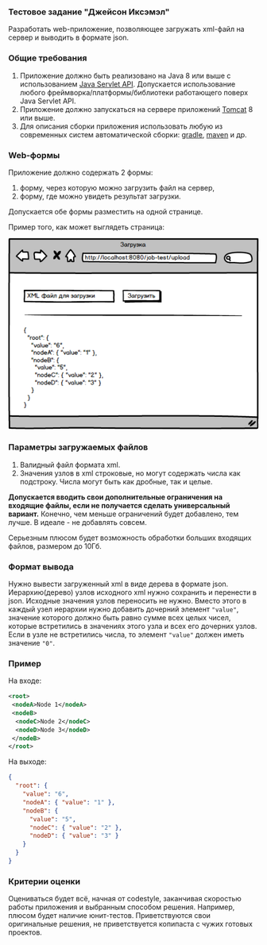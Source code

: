 ### Тестовое задание "Джейсон Иксэмэл"

Разработать web-приложение, позволяющее загружать xml-файл на сервер и выводить в формате json.

### Общие требования

1. Приложение должно быть реализовано на Java 8 или выше с использованием [Java Servlet API](https://docs.oracle.com/javaee/7/tutorial/servlets.htm).
Допускается использование любого фреймворка/платформы/библиотеки работающего поверх Java Servlet API.
1. Приложение должно запускаться на сервере приложений [Tomcat](https://tomcat.apache.org/) 8 или выше.
1. Для описания сборки приложения использовать любую из современных систем
автоматической сборки: [gradle](https://gradle.org/), [maven](https://maven.apache.org/) и др.


### Web-формы

Приложение должно содержать 2 формы:

1. форму, через которую можно загрузить файл на сервер,
1. форму, где можно увидеть результат загрузки.

Допускается обе формы разместить на одной странице.

Пример того, как может выглядеть страница:

![Пример формы](test-job-example-form.png)

### Параметры загружаемых файлов

1. Валидный файл формата xml.
1. Значения узлов в xml строковые, но могут содержать числа как подстроку. Числа могут быть как дробные, так и целые.

**Допускается вводить свои дополнительные ограничения на входящие файлы, если не получается сделать универсальный вариант.**
Конечно, чем меньше ограничений будет добавлено, тем лучше. В идеале - не добавлять совсем.

Серьезным плюсом будет возможность обработки больших входящих файлов, размером до 10Гб.

### Формат вывода

Нужно вывести загруженный xml в виде дерева в формате json. Иерархию(дерево) узлов исходного xml нужно сохранить и перенести в json.
Исходные значения узлов переносить не нужно. Вместо этого в каждый узел иерархии нужно добавить дочерний элемент `"value"`, значение которого должно быть равно сумме всех целых чисел, которые встретились в значениях этого узла и всех его дочерних узлов.
Если в узле не встретились числа, то элемент `"value"` должен иметь значение `"0"`.

### Пример
На входе:
```xml
<root>
 <nodeA>Node 1</nodeA>
 <nodeB>
  <nodeC>Node 2</nodeC>
  <nodeD>Node 3</nodeD>
 </nodeB>
</root>
```

На выходе:
```json
{
  "root": {
    "value": "6",
    "nodeA": { "value": "1" },
    "nodeB": {
      "value": "5",
      "nodeC": { "value": "2" },
      "nodeD": { "value": "3" }
    }
  }
}
```

### Критерии оценки
Оцениваться будет всё, начная от codestyle, заканчивая скоростью работы приложения и выбранным способом решения. Например, плюсом будет наличие юнит-тестов.
Приветствуются свои оригинальные решения, не приветствуется копипаста с чужих готовых проектов.

